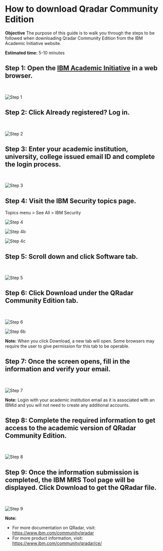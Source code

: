 # How to download Qradar Community Edition

**Objective** The purpose of this guide is to walk you through the steps to be followed when downloading Qradar 
Community Edition from the IBM Academic Initiative website.

**Estimated time:** 5-10 minutes

## Step 1: Open the [IBM Academic Initiative](http://ibm.com/academic) in a web browser.
<br />

![Step 1](images/step1.png)

## Step 2: Click **Already registered? Log in.**
<br />

![Step 2](images/step2.png)

## Step 3: Enter your academic institution, university, college issued email ID and complete the login process.
<br />

![Step 3](images/step3.png)

## Step 4: Visit the IBM Security topics page.
Topics menu > See All > IBM Security
<br />

![Step 4](images/step4.png)
<br />

![Step 4b](images/step4b.png)
<br />

![Step 4c](images/step4c.png)

## Step 5: Scroll down and click Software tab.
<br />

![Step 5](images/step5.png)

## Step 6: Click Download under the QRadar Community Edition tab.
<br />

![Step 6](images/step6a.png)
<br />

![Step 6b](images/step6b.png)

**Note:** When you click Download, a new tab will open. Some browsers may require the user to give permission for this tab to be operable.

## Step 7: Once the screen opens, fill in the information and verify your email.
<br />

![Step 7](images/step7.png)

**Note:** Login with your academic institution email as it is associated with an IBMid and you will not need to create any additional accounts.

## Step 8: Complete the required information to get access to the academic version of QRadar Community Edition.
<br />

![Step 8](images/step8.png)

## Step 9: Once the information submission is completed, the IBM MRS Tool page will be displayed. Click Download to get the QRadar file.
<br />

![Step 9](images/step9.png)

**Note:** 
* For more documentation on QRadar, visit: https://www.ibm.com/community/qradar
* For more product information, visit: https://www.ibm.com/community/qradar/ce/